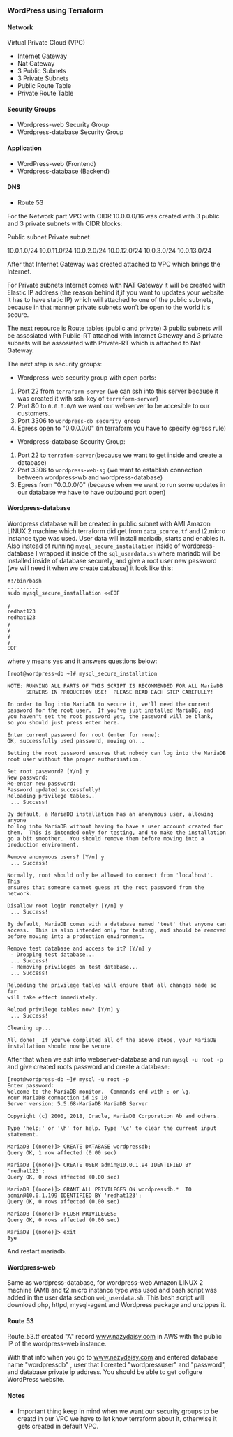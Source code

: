 ### WordPress using Terraform

#### Network
Virtual Private Cloud (VPC)

- Internet Gateway
- Nat Gateway
- 3 Public Subnets
- 3 Private Subnets
- Public Route Table
- Private Route Table

#### Security Groups

- Wordpress-web Security Group
- Wordpress-database Security Group

#### Application

- WordPress-web (Frontend)
- Wordpress-database (Backend)

#### DNS

- Route 53

For the Network  part VPC with CIDR 10.0.0.0/16 was created with 3 public and 3 private subnets with CIDR blocks:

Public subnet      Private subnet 

10.0.1.0/24        10.0.11.0/24
10.0.2.0/24        10.0.12.0/24
10.0.3.0/24        10.0.13.0/24

After that Internet Gateway was created attached to VPC which brings the Internet.

For Private subnets Internet comes with NAT Gateway it will be created with Elastic IP address (the reason behind it,if you want to updates your website it has to have static IP) which will attached to one of the public subnets, because in that manner private subnets won’t be open to the world it's secure.

The next resource is Route tables (public and private) 3 public subnets will be assosiated with Public-RT attached with Internet Gateway and 3 private subnets will be assosiated with Private-RT which is attached to Nat Gateway.

The next step is security groups:

- Wordpress-web security group with open ports:

1. Port 22 from ```terraform-server``` (we can ssh into this server because it was created it with ssh-key of ```terraform-server```)
2. Port 80 to ```0.0.0.0/0``` we want our webserver to be accesible to our customers.
3. Port 3306 to ```wordpress-db security group```
4. Egress open to "0.0.0.0/0" (in terraform you have to specify egress rule)

- Wordpress-database Security Group:

1. Port 22 to ```terrafom-server```(because we want to get inside and create a database)
2. Port 3306 to ```wordpress-web-sg``` (we want to establish connection between wordpress-wb and wordpress-database)
3. Egress from "0.0.0.0/0" (because when we want to run some updates in our database we have to have outbound port open)

#### Wordpress-database 

Wordpress database will be created in public subnet with AMI Amazon LINUX 2 machine which terraform did get from ```data_source.tf``` and t2.micro instance type was used. User data will install mariadb, starts and enables it. Also instead of running ```mysql_secure_installation``` inside of wordpress-database I wrapped it inside of the ```sql_userdata.sh``` where mariadb will be installed inside of database securely, and give a root user new password (we will need it when we create database) it look like this: 
```
#!/bin/bash 
..........
sudo mysql_secure_installation <<EOF

y
redhat123
redhat123
y
y
y
y
EOF
```
where ```y``` means yes and it answers questions below:
```
[root@wordpress-db ~]# mysql_secure_installation

NOTE: RUNNING ALL PARTS OF THIS SCRIPT IS RECOMMENDED FOR ALL MariaDB
      SERVERS IN PRODUCTION USE!  PLEASE READ EACH STEP CAREFULLY!

In order to log into MariaDB to secure it, we'll need the current
password for the root user.  If you've just installed MariaDB, and
you haven't set the root password yet, the password will be blank,
so you should just press enter here.

Enter current password for root (enter for none): 
OK, successfully used password, moving on...

Setting the root password ensures that nobody can log into the MariaDB
root user without the proper authorisation.

Set root password? [Y/n] y
New password: 
Re-enter new password: 
Password updated successfully!
Reloading privilege tables..
 ... Success!

By default, a MariaDB installation has an anonymous user, allowing anyone
to log into MariaDB without having to have a user account created for
them.  This is intended only for testing, and to make the installation
go a bit smoother.  You should remove them before moving into a
production environment.

Remove anonymous users? [Y/n] y
 ... Success!

Normally, root should only be allowed to connect from 'localhost'.  This
ensures that someone cannot guess at the root password from the network.

Disallow root login remotely? [Y/n] y
 ... Success!

By default, MariaDB comes with a database named 'test' that anyone can
access.  This is also intended only for testing, and should be removed
before moving into a production environment.

Remove test database and access to it? [Y/n] y
 - Dropping test database...
 ... Success!
 - Removing privileges on test database...
 ... Success!

Reloading the privilege tables will ensure that all changes made so far
will take effect immediately.

Reload privilege tables now? [Y/n] y
 ... Success!

Cleaning up...

All done!  If you've completed all of the above steps, your MariaDB
installation should now be secure.
```

After that when we ssh into webserver-database and run ```mysql -u root -p``` and give created roots password and create a database:
```
[root@wordpress-db ~]# mysql -u root -p
Enter password: 
Welcome to the MariaDB monitor.  Commands end with ; or \g.
Your MariaDB connection id is 10
Server version: 5.5.68-MariaDB MariaDB Server

Copyright (c) 2000, 2018, Oracle, MariaDB Corporation Ab and others.

Type 'help;' or '\h' for help. Type '\c' to clear the current input statement.

MariaDB [(none)]> CREATE DATABASE wordpressdb;
Query OK, 1 row affected (0.00 sec)

MariaDB [(none)]> CREATE USER admin@10.0.1.94 IDENTIFIED BY 'redhat123';
Query OK, 0 rows affected (0.00 sec)

MariaDB [(none)]> GRANT ALL PRIVILEGES ON wordpressdb.*  TO admin@10.0.1.199 IDENTIFIED BY 'redhat123';
Query OK, 0 rows affected (0.00 sec)

MariaDB [(none)]> FLUSH PRIVILEGES;
Query OK, 0 rows affected (0.00 sec)

MariaDB [(none)]> exit
Bye
```
And restart mariadb.

#### Wordpress-web

Same as wordpress-database, for wordpress-web Amazon LINUX 2 machine (AMI) and t2.micro instance type was used and bash script was added in the user data section ```web_userdata.sh```. This bash script will download php, httpd, mysql-agent and Wordpress package and unzippes it.

#### Route 53

Route_53.tf created "A" record www.nazydaisy.com in AWS with the public IP of the wordpress-web instance.

With that info  when  you go to www.nazydaisy.com and entered database name "wordpressdb" , user that I created "wordpressuser" and "password", and database private ip address. You should be able to get cofigure WordPress website.

#### Notes

- Important thing keep in mind when we want our security groups to be creatd in our VPC we have to let know terraform about it, otherwise it gets created in default VPC.